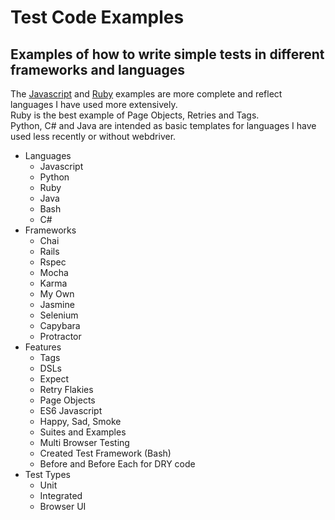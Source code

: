 # Test Code Examples

## Examples of how to write simple tests in different frameworks and languages

The [Javascript](https://github.com/durrantm/test_code_samples) and [Ruby](https://github.com/durrantm/test_code_samples/blob/master/spec_ruby_rspec_capybara_spec.rb) examples are more complete and reflect languages I have used more extensively.</br>
Ruby is the best example of Page Objects, Retries and Tags.</br>
Python, C# and Java are intended as basic templates for languages I have used less recently or without webdriver.

- Languages
  - Javascript
  - Python
  - Ruby
  - Java
  - Bash
  - C#
- Frameworks
  - Chai 
  - Rails
  - Rspec
  - Mocha
  - Karma
  - My Own
  - Jasmine 
  - Selenium
  - Capybara
  - Protractor 
 - Features
   - Tags
   - DSLs
   - Expect
   - Retry Flakies
   - Page Objects
   - ES6 Javascript
   - Happy, Sad, Smoke
   - Suites and Examples
   - Multi Browser Testing  
   - Created Test Framework (Bash)
   - Before and Before Each for DRY code
 - Test Types
   - Unit
   - Integrated
   - Browser UI
</br>

